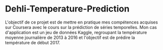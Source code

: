 # Dehli-Temperature-Prediction
L'objectif de ce projet est de mettre en pratique mes compétences acquises sur Coursera avec le cours sur la prédiction de séries temporelles. Mon cas d'application est un jeu de données Kaggle, regroupant la température moyenne journalière de 2013 à 2016 et l'objectif est de prédire la température de début 2017.
